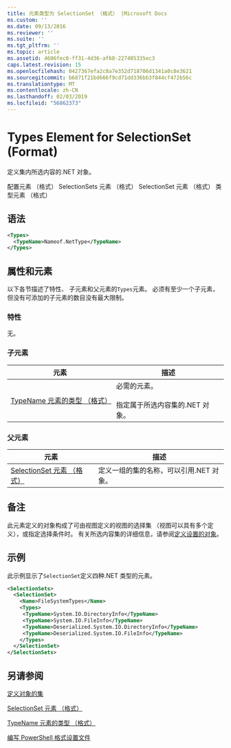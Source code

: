 ```yaml
---
title: 元素类型为 SelectionSet （格式） |Microsoft Docs
ms.custom: ''
ms.date: 09/13/2016
ms.reviewer: ''
ms.suite: ''
ms.tgt_pltfrm: ''
ms.topic: article
ms.assetid: 4606fec0-ff31-4d36-af68-227405335ec3
caps.latest.revision: 15
ms.openlocfilehash: 0427367efa2c8a7e352d718706d1341a0c8e3621
ms.sourcegitcommit: b6871f21bd666f9cd71dd336bb3f844cf472b56c
ms.translationtype: MT
ms.contentlocale: zh-CN
ms.lasthandoff: 02/03/2019
ms.locfileid: "56862373"
---
```

# <a name="types-element-for-selectionset-format"></a>Types Element for SelectionSet (Format)

定义集内所选内容的.NET 对象。

配置元素 （格式） SelectionSets 元素 （格式） SelectionSet 元素 （格式） 类型元素 （格式）

## <a name="syntax"></a>语法

```xml
<Types>
  <TypeName>Nameof.NetType</TypeName>
</Types>

```

## <a name="attributes-and-elements"></a>属性和元素

以下各节描述了特性、 子元素和父元素的`Types`元素。 必须有至少一个子元素，但没有可添加的子元素的数目没有最大限制。

### <a name="attributes"></a>特性

无。

### <a name="child-elements"></a>子元素

|元素|描述|
|-------------|-----------------|
|[TypeName 元素的类型 （格式）](./typename-element-for-types-format.md)|必需的元素。<br /><br /> 指定属于所选内容集的.NET 对象。|

### <a name="parent-elements"></a>父元素

|元素|描述|
|-------------|-----------------|
|[SelectionSet 元素 （格式）](./selectionset-element-format.md)|定义一组的集的名称，可以引用.NET 对象。|

## <a name="remarks"></a>备注

此元素定义的对象构成了可由视图定义的视图的选择集 （视图可以具有多个定义），或指定选择条件时。  有关所选内容集的详细信息，请参阅[定义设置的对象](./defining-selection-sets.md)。

## <a name="example"></a>示例

此示例显示了`SelectionSet`定义四种.NET 类型的元素。

```xml
<SelectionSets>
  <SelectionSet>
    <Name>FileSystemTypes</Name>
    <Types>
     <TypeName>System.IO.DirectoryInfo</TypeName>
     <TypeName>System.IO.FileInfo</TypeName>
     <TypeName>Deserialized.System.IO.DirectoryInfo</TypeName>
     <TypeName>Deserialized.System.IO.FileInfo</TypeName>
    </Types>
  </SelectionSet>
</SelectionSets>
```

## <a name="see-also"></a>另请参阅

[定义对象的集](./defining-selection-sets.md)

[SelectionSet 元素 （格式）](./selectionset-element-format.md)

[TypeName 元素的类型 （格式）](./typename-element-for-types-format.md)

[编写 PowerShell 格式设置文件](./writing-a-powershell-formatting-file.md)
